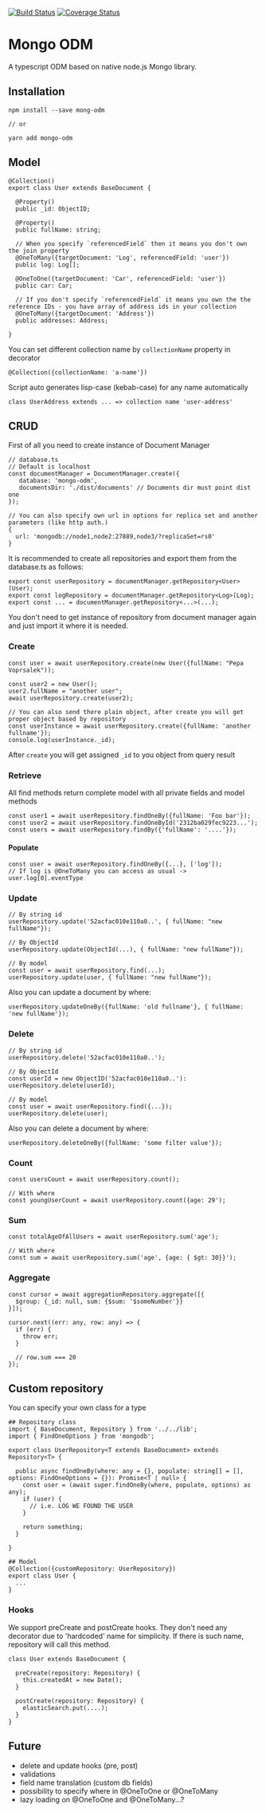 [![Build Status](https://travis-ci.org/doublemcz/mongo-odm.svg?branch=master)](https://travis-ci.org/doublemcz/mongo-odm)
[![Coverage Status](https://coveralls.io/repos/github/doublemcz/mongo-odm/badge.svg?branch=master)](https://coveralls.io/github/doublemcz/mongo-odm?branch=master)

# Mongo ODM


A typescript ODM based on native node.js Mongo library.

## Installation 
```
npm install --save mong-odm

// or

yarn add mongo-odm

```


## Model

```
@Collection()
export class User extends BaseDocument {

  @Property()
  public _id: ObjectID;

  @Property()
  public fullName: string;

  // When you specify `referencedField` then it means you don't own the join property
  @OneToMany({targetDocument: 'Log', referencedField: 'user'})
  public log: Log[];

  @OneToOne({targetDocument: 'Car', referencedField: 'user'})
  public car: Car;
  
  // If you don't specify `referencedField` it means you own the the reference IDs - you have array of address ids in your collection
  @OneToMany({targetDocument: 'Address'})
  public addresses: Address;

}
```

You can set different collection name by `collectionName` property in decorator

```
@Collection({collectionName: 'a-name'})

```

Script auto generates lisp-case (kebab-case) for any name automatically
```
class UserAddress extends ... => collection name 'user-address'
```


## CRUD

First of all you need to create instance of Document Manager

```
// database.ts
// Default is localhost
const documentManager = DocumentManager.create({
   database: 'mongo-odm',
   documentsDir: './dist/documents' // Documents dir must point dist one
});

// You can also specify own url in options for replica set and another parameters (like http auth.)
{
  url: 'mongodb://node1,node2:27889,node3/?replicaSet=rs0'
}
```

It is recommended to create all repositories and export them from the database.ts as follows:

```
export const userRepository = documentManager.getRepository<User>(User);
export const logRepository = documentManager.getRepository<Log>(Log);
export const ... = documentManager.getRepository<...>(...);
```

You don't need to get instance of repository from document manager again and just import it where it is needed.

### Create
```
const user = await userRepository.create(new User({fullName: "Pepa Voprsalek"));
```

```
const user2 = new User();
user2.fullName = "another user";
await userRepository.create(user2);

// You can also send there plain object, after create you will get proper object based by repository
const userInstance = await userRepository.create({fullName: 'another fullname'});
console.log(userInstance._id);
```

After `create` you will get assigned `_id` to you object from query result

### Retrieve

All find methods return complete model with all private fields and model methods

```
const user1 = await userRepository.findOneBy({fullName: 'Foo bar'});
const user2 = await userRepository.findOneById('2312ba029fec9223...');
const users = await userRepository.findBy({'fullName': '....'});
```


#### Populate

```
const user = await userRepository.findOneBy({...}, ['log']);
// If log is @OneToMany you can access as usual -> user.log[0].eventType
```

### Update
```
// By string id
userRepository.update('52acfac010e110a0..', { fullName: "new fullName"});

// By ObjectId
userRepository.update(ObjectId(...), { fullName: "new fullName"});

// By model
const user = await userRepository.find(...);
userRepository.update(user, { fullName: "new fullName"});
```

Also you can update a document by where:
```
userRepository.updateOneBy({fullName: 'old fullname'}, { fullName: 'new fullName'});
```


### Delete
```
// By string id
userRepository.delete('52acfac010e110a0..');

// By ObjectId
const userId = new ObjectID('52acfac010e110a0..'):
userRepository.delete(userId);

// By model
const user = await userRepository.find({...});
userRepository.delete(user);
```

Also you can delete a document by where:
```
userRepository.deleteOneBy({fullName: 'some filter value'});
```

### Count
```
const usersCount = await userRepository.count();

// With where
const youngUserCount = await userRepository.count({age: 29');
```

### Sum
```
const totalAgeOfAllUsers = await userRepository.sum('age');

// With where
const sum = await userRepository.sum('age', {age: { $gt: 30}}');
```

### Aggregate
```
const cursor = await aggregationRepository.aggregate([{
  $group: {_id: null, sum: {$sum: '$someNumber'}}
}]);

cursor.next((err: any, row: any) => {
  if (err) {
    throw err;
  }

  // row.sum === 20
});
```

## Custom repository
You can specify your own class for a type
```
## Repository class
import { BaseDocument, Repository } from '../../lib';
import { FindOneOptions } from 'mongodb';

export class UserRepository<T extends BaseDocument> extends Repository<T> {

  public async findOneBy(where: any = {}, populate: string[] = [], options: FindOneOptions = {}): Promise<T | null> {
    const user = (await super.findOneBy(where, populate, options) as any);
    if (user) {
      // i.e. LOG WE FOUND THE USER
    }

    return something;
  }

}

## Model
@Collection({customRepository: UserRepository})
export class User {
  ...
}

```

### Hooks
We support preCreate and postCreate hooks. They don't need any decorator due to 'hardcoded' name for simplicity. 
If there is such name, repository will call this method.

```
class User extends BaseDocument {

  preCreate(repository: Repository) {
    this.createdAt = new Date();
  }
  
  postCreate(repository: Repository) {
    elasticSearch.put(....);
  }
}

```


## Future
- delete and update hooks (pre, post)
- validations
- field name translation (custom db fields)
- possibility to specify where in @OneToOne or @OneToMany
- lazy loading on @OneToOne and @OneToMany...?
